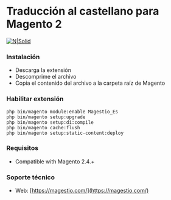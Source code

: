 # Traducción al castellano para Magento 2

[![N|Solid](https://magestio.com/wp-content/uploads/logo_web_r.png)](https://magestio.com)


### Instalación

* Descarga la extensión
* Descomprime el archivo
* Copia el contenido del archivo a la carpeta raíz de Magento


### Habilitar extensión

```
php bin/magento module:enable Magestio_Es
php bin/magento setup:upgrade
php bin/magento setup:di:compile
php bin/magento cache:flush
php bin/magento setup:static-content:deploy
```

### Requisitos

* Compatible with Magento 2.4.+

### Soporte técnico

* Web: [https://magestio.com/](https://magestio.com/)
